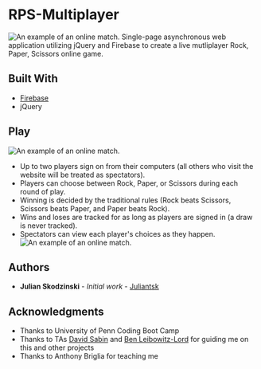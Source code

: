 # RPS-Multiplayer
![An example of an online match.](https://juliantsk.github.io/assets/images/RPS/RPS1.PNG)
Single-page asynchronous web application utilizing jQuery and Firebase to create a live mutliplayer Rock, Paper, Scissors online game.

## Built With

* [Firebase](https://firebase.google.com/docs/)
* jQuery

## Play
![An example of an online match.](https://juliantsk.github.io/assets/images/RPS/RPS5.PNG)
* Up to two players sign on from their computers (all others who visit the website will be treated as spectators).
* Players can choose between Rock, Paper, or Scissors during each round of play.
* Winning is decided by the traditional rules (Rock beats Scissors, Scissors beats Paper, and Paper beats Rock).
* Wins and loses are tracked for as long as players are signed in (a draw is never tracked).
* Spectators can view each player's choices as they happen.
![An example of an online match.](https://juliantsk.github.io/assets/images/RPS/RPS6.PNG)

## Authors

* **Julian Skodzinski** - *Initial work* - [Juliantsk](https://github.com/juliantsk)

## Acknowledgments

* Thanks to University of Penn Coding Boot Camp
* Thanks to TAs [David Sabin](http://www.davidsabin.me/index.html) and [Ben Leibowitz-Lord](http://benleibowitzlord.com/) for guiding me on this and other projects
* Thanks to Anthony Briglia for teaching me
